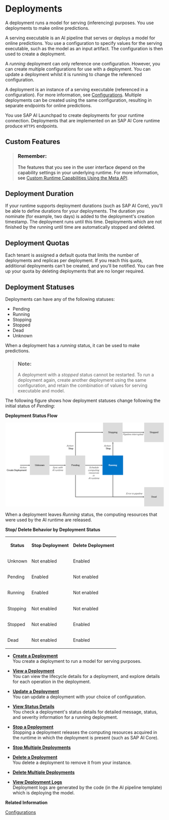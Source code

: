 <!-- loio0543c2c28e344919b6f2792925b1501f -->

# Deployments

A deployment runs a model for serving \(inferencing\) purposes. You use deployments to make online predictions.

A serving executable is an AI pipeline that serves or deploys a model for online predictions. You use a configuration to specify values for the serving executable, such as the model as an input artifact. The configuration is then used to create a deployment.

A *running* deployment can only reference one configuration. However, you can create multiple configurations for use with a deployment. You can update a deployment whilst it is running to change the referenced configuration.

A deployment is an instance of a serving executable \(referenced in a configuration\). For more information, see [Configurations](configurations-3c9d504.md). Multiple deployments can be created using the same configuration, resulting in separate endpoints for online predictions.

You use SAP AI Launchpad to create deployments for your runtime connection. Deployments that are implemented on an SAP AI Core runtime produce `HTTPS` endpoints.



<a name="loio0543c2c28e344919b6f2792925b1501f__section_ezk_y5q_qtb"/>

## Custom Features

> ### Remember:  
> The features that you see in the user interface depend on the capability settings in your underlying runtime. For more information, see [Custom Runtime Capabilities Using the Meta API](custom-runtime-capabilities-using-the-meta-api-ac3d92b.md).



<a name="loio0543c2c28e344919b6f2792925b1501f__section_cm5_syx_qvb"/>

## Deployment Duration

If your runtime supports deployment durations \(such as SAP AI Core\), you'll be able to define durations for your deployments. The duration you nominate \(for example, two days\) is added to the deployment's creation timestamp. The deployment runs until this time. Deployments which are not finished by the running until time are automatically stopped and deleted.



<a name="loio0543c2c28e344919b6f2792925b1501f__section_hhs_pyz_abc"/>

## Deployment Quotas

Each tenant is assigned a default quota that limits the number of deployments and replicas per deployment. If you reach this quota, additional deployments can't be created, and you'll be notified. You can free up your quota by deleting deployments that are no longer required.



<a name="loio0543c2c28e344919b6f2792925b1501f__section_e53_c1p_def"/>

## Deployment Statuses

Deployments can have any of the following statuses:

-   Pending
-   Running
-   Stopping
-   Stopped
-   Dead
-   Unknown

When a deployment has a *running* status, it can be used to make predictions.

> ### Note:  
> A deployment with a *stopped* status cannot be restarted. To run a deployment again, create another deployment using the same configuration, and retain the combination of values for serving executable and model.

The following figure shows how deployment statuses change following the initial status of *Pending*:

   
  
**Deployment Status Flow**

![](images/Deployments_State_Flow_0a118b8.png)

When a deployment leaves *Running* status, the computing resources that were used by the AI runtime are released.

**Stop/ Delete Behavior by Deployment Status**


<table>
<tr>
<th valign="top">

Status



</th>
<th valign="top">

Stop Deployment



</th>
<th valign="top">

Delete Deployment



</th>
</tr>
<tr>
<td valign="top">

Unknown



</td>
<td valign="top">

Not enabled



</td>
<td valign="top">

Enabled



</td>
</tr>
<tr>
<td valign="top">

Pending



</td>
<td valign="top">

Enabled



</td>
<td valign="top">

Not enabled



</td>
</tr>
<tr>
<td valign="top">

Running



</td>
<td valign="top">

Enabled



</td>
<td valign="top">

Not enabled



</td>
</tr>
<tr>
<td valign="top">

Stopping



</td>
<td valign="top">

Not enabled



</td>
<td valign="top">

Not enabled



</td>
</tr>
<tr>
<td valign="top">

Stopped



</td>
<td valign="top">

Not enabled



</td>
<td valign="top">

Enabled



</td>
</tr>
<tr>
<td valign="top">

Dead



</td>
<td valign="top">

Not enabled



</td>
<td valign="top">

Enabled



</td>
</tr>
</table>

-   **[Create a Deployment](create-a-deployment-33b34e9.md "You create a deployment to run a model for serving purposes.")**  
You create a deployment to run a model for serving purposes.
-   **[View a Deployment](view-a-deployment-d6f793e.md " You can view the lifecycle details for a deployment, and explore details for each operation in the deployment.")**  
 You can view the lifecycle details for a deployment, and explore details for each operation in the deployment.
-   **[Update a Deployment](update-a-deployment-bce2b16.md "You can update a deployment with your choice of configuration. ")**  
You can update a deployment with your choice of configuration.
-   **[View Status Details](view-status-details-7bda8db.md "You check a deployment's status details for detailed message, status, and severity information for a running deployment.")**  
You check a deployment's status details for detailed message, status, and severity information for a running deployment.
-   **[Stop a Deployment](stop-a-deployment-aa127da.md "Stopping a deployment releases the computing resources acquired in the runtime in which the deployment is present (such as SAP AI Core).")**  
Stopping a deployment releases the computing resources acquired in the runtime in which the deployment is present \(such as SAP AI Core\).
-   **[Stop Multiple Deployments](stop-multiple-deployments-d25b6b4.md "")**  

-   **[Delete a Deployment](delete-a-deployment-6c07132.md "You delete a deployment to remove it from your instance.")**  
You delete a deployment to remove it from your instance.
-   **[Delete Multiple Deployments](delete-multiple-deployments-148dc64.md "")**  

-   **[View Deployment Logs](view-deployment-logs-4f9682e.md "Deployment logs are generated by the code (in the AI pipeline template) which is deploying the model.")**  
Deployment logs are generated by the code \(in the AI pipeline template\) which is deploying the model.

**Related Information**  


[Configurations](configurations-3c9d504.md "Configurations combine artifacts (such as datasets or models) with executables, so that training or deployment processes can be undertaken.")

